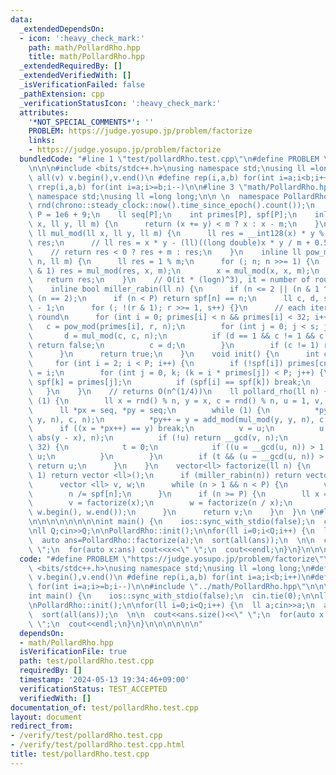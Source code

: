 ```yaml
---
data:
  _extendedDependsOn:
  - icon: ':heavy_check_mark:'
    path: math/PollardRho.hpp
    title: math/PollardRho.hpp
  _extendedRequiredBy: []
  _extendedVerifiedWith: []
  _isVerificationFailed: false
  _pathExtension: cpp
  _verificationStatusIcon: ':heavy_check_mark:'
  attributes:
    '*NOT_SPECIAL_COMMENTS*': ''
    PROBLEM: https://judge.yosupo.jp/problem/factorize
    links:
    - https://judge.yosupo.jp/problem/factorize
  bundledCode: "#line 1 \"test/pollardRho.test.cpp\"\n#define PROBLEM \"https://judge.yosupo.jp/problem/factorize\"\
    \n\n\n#include <bits/stdc++.h>\nusing namespace std;\nusing ll =long long;\n#define\
    \ all(v) v.begin(),v.end()\n #define rep(i,a,b) for(int i=a;i<b;i++)\n#define\
    \ rrep(i,a,b) for(int i=a;i>=b;i--)\n\n#line 3 \"math/PollardRho.hpp\"\nusing\
    \ namespace std;\nusing ll =long long;\n\n \n  namespace PollardRho {\n    mt19937\
    \ rnd(chrono::steady_clock::now().time_since_epoch().count());\n    const int\
    \ P = 1e6 + 9;\n    ll seq[P];\n    int primes[P], spf[P];\n    inline ll add_mod(ll\
    \ x, ll y, ll m) {\n      return (x += y) < m ? x : x - m;\n    }\n    inline\
    \ ll mul_mod(ll x, ll y, ll m) {\n      ll res = __int128(x) * y % m;\n      return\
    \ res;\n      // ll res = x * y - (ll)((long double)x * y / m + 0.5) * m;\n  \
    \    // return res < 0 ? res + m : res;\n    }\n    inline ll pow_mod(ll x, ll\
    \ n, ll m) {\n      ll res = 1 % m;\n      for (; n; n >>= 1) {\n        if (n\
    \ & 1) res = mul_mod(res, x, m);\n        x = mul_mod(x, x, m);\n      }\n   \
    \   return res;\n    }\n    // O(it * (logn)^3), it = number of rounds performed\n\
    \    inline bool miller_rabin(ll n) {\n      if (n <= 2 || (n & 1 ^ 1)) return\
    \ (n == 2);\n      if (n < P) return spf[n] == n;\n      ll c, d, s = 0, r = n\
    \ - 1;\n      for (; !(r & 1); r >>= 1, s++) {}\n      // each iteration is a\
    \ round\n      for (int i = 0; primes[i] < n && primes[i] < 32; i++) {\n     \
    \   c = pow_mod(primes[i], r, n);\n        for (int j = 0; j < s; j++) {\n   \
    \       d = mul_mod(c, c, n);\n          if (d == 1 && c != 1 && c != (n - 1))\
    \ return false;\n          c = d;\n        }\n        if (c != 1) return false;\n\
    \      }\n      return true;\n    }\n    void init() {\n      int cnt = 0;\n \
    \     for (int i = 2; i < P; i++) {\n        if (!spf[i]) primes[cnt++] = spf[i]\
    \ = i;\n        for (int j = 0, k; (k = i * primes[j]) < P; j++) {\n         \
    \ spf[k] = primes[j];\n          if (spf[i] == spf[k]) break;\n        }\n   \
    \   }\n    }\n    // returns O(n^(1/4))\n    ll pollard_rho(ll n) {\n      while\
    \ (1) {\n        ll x = rnd() % n, y = x, c = rnd() % n, u = 1, v, t = 0;\n  \
    \      ll *px = seq, *py = seq;\n        while (1) {\n          *py++ = y = add_mod(mul_mod(y,\
    \ y, n), c, n);\n          *py++ = y = add_mod(mul_mod(y, y, n), c, n);\n    \
    \      if ((x = *px++) == y) break;\n          v = u;\n          u = mul_mod(u,\
    \ abs(y - x), n);\n          if (!u) return __gcd(v, n);\n          if (++t ==\
    \ 32) {\n            t = 0;\n            if ((u = __gcd(u, n)) > 1 && u < n) return\
    \ u;\n          }\n        }\n        if (t && (u = __gcd(u, n)) > 1 && u < n)\
    \ return u;\n      }\n    }\n    vector<ll> factorize(ll n) {\n      if (n ==\
    \ 1) return vector <ll>();\n      if (miller_rabin(n)) return vector<ll> {n};\n\
    \      vector <ll> v, w;\n      while (n > 1 && n < P) {\n        v.push_back(spf[n]);\n\
    \        n /= spf[n];\n      }\n      if (n >= P) {\n        ll x = pollard_rho(n);\n\
    \        v = factorize(x);\n        w = factorize(n / x);\n        v.insert(v.end(),\
    \ w.begin(), w.end());\n      }\n      return v;\n    }\n  }\n \n#line 12 \"test/pollardRho.test.cpp\"\
    \n\n\n\n\n\n\n\nint main() {\n    ios::sync_with_stdio(false);\n  cin.tie(0);\n\
    \nll Q;cin>>Q;\n\nPollardRho::init();\n\nfor(ll i=0;i<Q;i++) {\n  ll a;cin>>a;\n\
    \  auto ans=PollardRho::factorize(a);\n  sort(all(ans));\n  \n\n  cout<<ans.size()<<\"\
    \ \";\n  for(auto x:ans) cout<<x<<\" \";\n  cout<<endl;\n}\n}\n\n\n\n\n\n"
  code: "#define PROBLEM \"https://judge.yosupo.jp/problem/factorize\"\n\n\n#include\
    \ <bits/stdc++.h>\nusing namespace std;\nusing ll =long long;\n#define all(v)\
    \ v.begin(),v.end()\n #define rep(i,a,b) for(int i=a;i<b;i++)\n#define rrep(i,a,b)\
    \ for(int i=a;i>=b;i--)\n\n#include \"../math/PollardRho.hpp\"\n\n\n\n\n\n\n\n\
    int main() {\n    ios::sync_with_stdio(false);\n  cin.tie(0);\n\nll Q;cin>>Q;\n\
    \nPollardRho::init();\n\nfor(ll i=0;i<Q;i++) {\n  ll a;cin>>a;\n  auto ans=PollardRho::factorize(a);\n\
    \  sort(all(ans));\n  \n\n  cout<<ans.size()<<\" \";\n  for(auto x:ans) cout<<x<<\"\
    \ \";\n  cout<<endl;\n}\n}\n\n\n\n\n\n"
  dependsOn:
  - math/PollardRho.hpp
  isVerificationFile: true
  path: test/pollardRho.test.cpp
  requiredBy: []
  timestamp: '2024-05-13 19:34:46+09:00'
  verificationStatus: TEST_ACCEPTED
  verifiedWith: []
documentation_of: test/pollardRho.test.cpp
layout: document
redirect_from:
- /verify/test/pollardRho.test.cpp
- /verify/test/pollardRho.test.cpp.html
title: test/pollardRho.test.cpp
---
```

